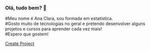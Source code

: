 ### Olá, tudo bem? 👋
#Meu nome é Ana Clara, sou formada em estatística.<br />
#Gosto muito de tecnologias no geral e pretendo desenvolver alguns projetos e cursos para aprender cada vez mais!<br />
#Espero que gostem!<br />

<a href="#" class="button big">Create Project</a>
